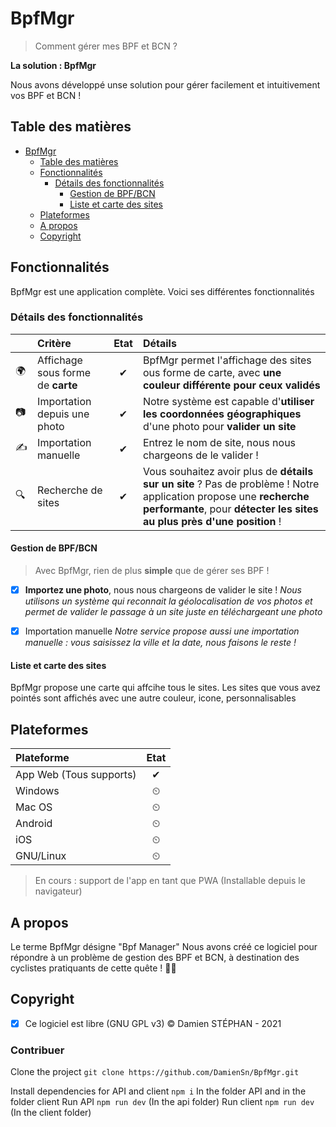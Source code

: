 # BpfMgr
> Comment gérer mes BPF et BCN ?


**La solution : BpfMgr**

Nous avons développé unse solution pour gérer facilement et intuitivement vos BPF et BCN !

## Table des matières
- [BpfMgr](#bpfmgr)
  - [Table des matières](#table-des-matières)
  - [Fonctionnalités](#fonctionnalités)
    - [Détails des fonctionnalités](#détails-des-fonctionnalités)
      - [Gestion de BPF/BCN](#gestion-de-bpfbcn)
      - [Liste et carte des sites](#liste-et-carte-des-sites)
  - [Plateformes](#plateformes)
  - [A propos](#a-propos)
  - [Copyright](#copyright)

## Fonctionnalités
BpfMgr est une application complète.
Voici ses différentes fonctionnalités

### Détails des fonctionnalités

| &nbsp; | Critère                           | Etat  | Détails                                                                                                                                                                                     |
| :----- | :-------------------------------- | :---: | :------------------------------------------------------------------------------------------------------------------------------------------------------------------------------------------ |
| 🌍      | Affichage sous forme de **carte** |   ✔   | BpfMgr permet l'affichage des sites ous forme de carte, avec **une couleur différente pour ceux validés**                                                                                   |
| 📷      | Importation depuis une photo      |   ✔   | Notre système est capable d'**utiliser les coordonnées géographiques** d'une photo pour **valider un site**                                                                                 |
| ✍      | Importation manuelle              |   ✔   | Entrez le nom de site, nous nous chargeons de le valider !                                                                                                                                  |
| 🔍      | Recherche de sites                |   ✔   | Vous souhaitez avoir plus de **détails sur un site** ? Pas de problème ! Notre application propose une **recherche performante**, pour **détecter les sites au plus près d'une position** ! |

#### Gestion de BPF/BCN
> Avec BpfMgr, rien de plus **simple** que de gérer ses BPF !

- [x] **Importez une photo**, nous nous chargeons de valider le site !
*Nous utilisons un système qui reconnait la géolocalisation de vos photos et permet de valider le passage à un site juste en téléchargeant une photo*

- [x] Importation manuelle
*Notre service propose aussi une importation manuelle : vous saisissez la ville et la date, nous faisons le reste !*

#### Liste et carte des sites
BpfMgr propose une carte qui affcihe tous le sites.
Les sites que vous avez pointés sont affichés avec une autre couleur, icone, personnalisables

## Plateformes
| Plateforme              | Etat  |
| :---------------------- | :---: |
| App Web (Tous supports) |   ✔   |
| Windows                 |   ⏲   |
| Mac OS                  |   ⏲   |
| Android                 |   ⏲   |
| iOS                     |   ⏲   |
| GNU/Linux               |   ⏲   |

> En cours : support de l'app en tant que PWA (Installable depuis le navigateur)

## A propos
Le terme BpfMgr désigne "Bpf Manager"
Nous avons créé ce logiciel pour répondre à un problème de gestion des BPF et BCN, à destination des cyclistes pratiquants de cette quête ! 🚴‍♂️

## Copyright
- [x] Ce logiciel est libre (GNU GPL v3)
© Damien STÉPHAN - 2021

### Contribuer
Clone the project
`git clone https://github.com/DamienSn/BpfMgr.git`

Install dependencies for API and client
`npm i`
In the folder API and in the folder client
Run API
`npm run dev` (In the api folder)
Run client
`npm run dev` (In the client folder)